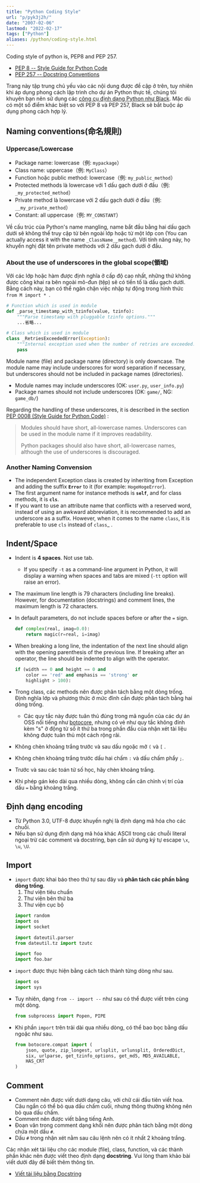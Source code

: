 ```yaml
---
title: "Python Coding Style"
url: "p/pyk3j2h/"
date: "2007-02-06"
lastmod: "2022-02-17"
tags: ["Python"]
aliases: /python/coding-style.html
---
```


Coding style of python is, PEP8 and PEP 257.

- [PEP 8 -- Style Guide for Python Code](https://www.python.org/dev/peps/pep-0008/)
- [PEP 257 -- Docstring Conventions](https://www.python.org/dev/peps/pep-0257/)

Trang này tập trung chủ yếu vào các nội dung được đề cập ở trên, tuy nhiên khi áp dụng phong cách lập trình cho dự án Python thực tế, chúng tôi khuyên bạn nên sử dụng các [công cụ định dạng Python như Black](https://maku.blog/p/4oybku6/).
Mặc dù có một số điểm khác biệt so với PEP 8 và PEP 257, Black sẽ bắt buộc áp dụng phong cách hợp lý.

Naming conventions(命名規則)
----

### Uppercase/Lowercase

- Package name: lowercase（例: `mypackage`）
- Class name: uppercase（例: `MyClass`）
- Function hoặc public method: lowercase（例: `my_public_method`）
- Protected methods là lowercase với 1 dấu gạch dưới ở đầu（例: `_my_protected_method`）
- Private method là lowercase với 2 dấu gạch dưới ở đầu（例: `__my_private_method`）
- Constant: all uppercase（例: `MY_CONSTANT`）

Về cấu trúc của Python's name mangling, name bắt đầu bằng hai dấu gạch dưới sẽ không thể truy cập từ bên ngoài lớp hoặc từ một lớp con (You can actually access it with the name `_ClassName__method`).
Với tính năng này, họ khuyến nghị đặt tên private methods với 2 dấu gạch dưới ở đầu.


### About the use of underscores in the global scope(領域)

Với các lớp hoặc hàm được định nghĩa ở cấp độ cao nhất, những thứ không được công khai ra bên ngoài mô-đun (tệp) sẽ có tiền tố là dấu gạch dưới.
Bằng cách này, bạn có thể ngăn chặn việc nhập tự động trong hình thức `from M import * `.

```python
# Function which is used in module
def _parse_timestamp_with_tzinfo(value, tzinfo):
    """Parse timestamp with pluggable tzinfo options."""
    ...省略...

# Class which is used in module
class _RetriesExceededError(Exception):
    """Internal exception used when the number of retries are exceeded."""
    pass
```

Module name (file) and package name (directory) is only downcase.
The module name may include underscores for word separation if necessary, but underscores should not be included in package names (directories).

- Module names may include underscores (OK: `user.py`, `user_info.py`)
- Package names should not include underscores (OK: `game/`, NG: `game_db/`)

Regarding the handling of these underscores, it is described in the section [PEP 0008 (Style Guide for Python Code)](https://www.python.org/dev/peps/pep-0008/#package-and-module-names) :

> Modules should have short, all-lowercase names. Underscores can be used in the module name if it improves readability.
>
> Python packages should also have short, all-lowercase names, although the use of underscores is discouraged.


### Another Naming Convension

- The independent Exception class is created by inheriting from Exception and adding the suffix __`Error`__ to it (for example: `HogeHogeError`).
- The first argument name for instance methods is __`self`__, and for class methods, it is __`cls`__.
- If you want to use an attribute name that conflicts with a reserved word, instead of using an awkward abbreviation, it is recommended to add an underscore as a suffix. However, when it comes to the name `class`, it is preferable to use `cls` instead of `class`_ .


Indent/Space
----

- Indent is __4 spaces__. Not use tab.
  - If you specify `-t` as a command-line argument in Python, it will display a warning when spaces and tabs are mixed (`-tt` option will raise an error).
- The maximum line length is 79 characters (including line breaks). However, for documentation (docstrings) and comment lines, the maximum length is 72 characters.
- In default parameters, do not include spaces before or after the `=` sign.
  ```python
  def complex(real, imag=0.0):
      return magic(r=real, i=imag)
  ```
- When breaking a long line, the indentation of the next line should align with the opening parenthesis of the previous line. If breaking after an operator, the line should be indented to align with the operator.

  ```python
  if (width == 0 and height == 0 and
      color == 'red' and emphasis == 'strong' or
      highlight > 100):
  ```

- Trong class, các methods nên được phân tách bằng một dòng trống. Định nghĩa lớp và phương thức ở mức đỉnh cần được phân tách bằng hai dòng trống.
  - Các quy tắc này được tuân thủ đúng trong mã nguồn của các dự án OSS nổi tiếng như [botocore](https://github.com/boto/botocore/tree/develop/botocore), nhưng có vẻ như quy tắc không đính kèm "s" ở động từ số ít thứ ba trong phần đầu của nhận xét tài liệu không được tuân thủ một cách rộng rãi.
- Không chèn khoảng trắng trước và sau dấu ngoặc mở `(` và `[` .
- Không chèn khoảng trắng trước dấu hai chấm `:` và dấu chấm phẩy `;`.
- Trước và sau các toán tử số học, hãy chèn khoảng trắng.
- Khi phép gán kéo dài qua nhiều dòng, không cần căn chỉnh vị trí của dấu `=` bằng khoảng trắng.


Định dạng encoding
----

- Từ Python 3.0, UTF-8 được khuyến nghị là định dạng mã hóa cho các chuỗi.
- Nếu bạn sử dụng định dạng mã hóa khác ASCII trong các chuỗi literal ngoại trừ các comment và docstring, bạn cần sử dụng ký tự escape `\x`, `\u`, `\U`.


Import
----

- `import` được khai báo theo thứ tự sau đây và __phân tách các phần bằng dòng trống__.
  1. Thư viện tiêu chuẩn
  2. Thư viện bên thứ ba
  3. Thư viện cục bộ
  ```python
  import random
  import os
  import socket

  import dateutil.parser
  from dateutil.tz import tzutc

  import foo
  import foo.bar
  ```
- `import` được thực hiện bằng cách tách thành từng dòng như sau.
  ```python
  import os
  import sys
  ```
- Tuy nhiên, dạng `from -- import --` như sau có thể được viết trên cùng một dòng.
  ```python
  from subprocess import Popen, PIPE
  ```
- Khi phần `import` trên trải dài qua nhiều dòng, có thể bao bọc bằng dấu ngoặc như sau.
  ```python
  from botocore.compat import (
      json, quote, zip_longest, urlsplit, urlunsplit, OrderedDict,
      six, urlparse, get_tzinfo_options, get_md5, MD5_AVAILABLE,
      HAS_CRT
  )
  ```


Comment
----

- Comment nên được viết dưới dạng câu, với chữ cái đầu tiên viết hoa. Câu ngắn có thể bỏ qua dấu chấm cuối, nhưng thông thường không nên bỏ qua dấu chấm.
- Comment nên được viết bằng tiếng Anh.
- Đoạn văn trong comment dạng khối nên được phân tách bằng một dòng chứa một dấu `#`.
- Dấu `#` trong nhận xét nằm sau câu lệnh nên có ít nhất 2 khoảng trắng.

Các nhận xét tài liệu cho các module (file), class, function, và các thành phần khác nên được viết theo định dạng __docstring__. Vui lòng tham khảo bài viết dưới đây để biết thêm thông tin.

- [Viết tài liệu bằng Docstring](/p/y2biqz7/)

